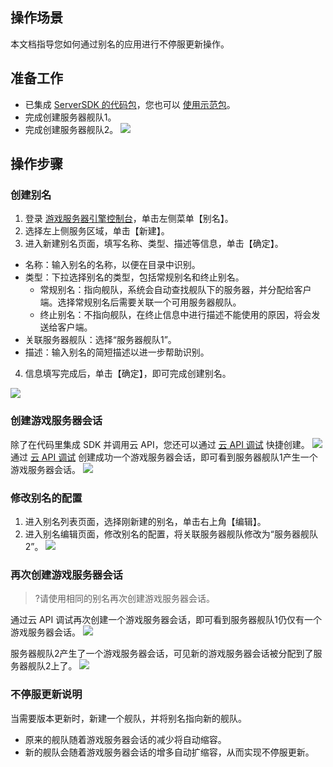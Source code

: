 ## 操作场景

本文档指导您如何通过别名的应用进行不停服更新操作。




## 准备工作 

- 已集成 [ServerSDK 的代码包](https://cloud.tencent.com/document/product/1165/41030)，您也可以 [使用示范包](https://cloud.tencent.com/document/product/1165/43363)。
- 完成创建服务器舰队1。
- 完成创建服务器舰队2。
  ![](https://main.qcloudimg.com/raw/b71b192c6e633ec9c78560f95a5eb15a.png)

## 操作步骤

### 创建别名 

1. 登录 [游戏服务器引擎控制台](https://console.cloud.tencent.com/gse/asset)，单击左侧菜单【别名】。
2. 选择左上侧服务区域，单击【新建】。
3. 进入新建别名页面，填写名称、类型、描述等信息，单击【确定】。

 - 名称：输入别名的名称，以便在目录中识别。
 - 类型：下拉选择别名的类型，包括常规别名和终止别名。
    - 常规别名：指向舰队，系统会自动查找舰队下的服务器，并分配给客户端。选择常规别名后需要关联一个可用服务器舰队。
    - 终止别名：不指向舰队，在终止信息中进行描述不能使用的原因，将会发送给客户端。
 - 关联服务器舰队：选择“服务器舰队1”。
 - 描述：输入别名的简短描述以进一步帮助识别。

4. 信息填写完成后，单击【确定】，即可完成创建别名。

![](https://main.qcloudimg.com/raw/2dabd02f1e75864008739ed58427fb70.jpg)

### 创建游戏服务器会话

除了在代码里集成 SDK 并调用云 API，您还可以通过 [云 API 调试](https://console.cloud.tencent.com/api/explorer?Product=gse) 快捷创建。
![](https://main.qcloudimg.com/raw/dd3558f12795225b546051f41537e779.png)
通过 [云 API 调试](https://console.cloud.tencent.com/api/explorer?Product=gse) 创建成功一个游戏服务器会话，即可看到服务器舰队1产生一个游戏服务器会话。
![](https://main.qcloudimg.com/raw/f8fd53a2c3dd7dd5c3cbafd46d5d3447.png)


### 修改别名的配置

1. 进入别名列表页面，选择刚新建的别名，单击右上角【编辑】。
2. 进入别名编辑页面，修改别名的配置，将关联服务器舰队修改为“服务器舰队2”。
   ![](https://main.qcloudimg.com/raw/f2eadc3a3f891f158c709de5992965f3.png)

### 再次创建游戏服务器会话

>?请使用相同的别名再次创建游戏服务器会话。

通过云 API 调试再次创建一个游戏服务器会话，即可看到服务器舰队1仍仅有一个游戏服务器会话。
![](https://main.qcloudimg.com/raw/95c260b89f6d688619825a5cf319b5a6.png)

服务器舰队2产生了一个游戏服务器会话，可见新的游戏服务器会话被分配到了服务器舰队2上了。
![](https://main.qcloudimg.com/raw/79489ea1133593a2fbeaf7a35ca3a3f2.png)



### 不停服更新说明

当需要版本更新时，新建一个舰队，并将别名指向新的舰队。

- 原来的舰队随着游戏服务器会话的减少将自动缩容。
- 新的舰队会随着游戏服务器会话的增多自动扩缩容，从而实现不停服更新。

